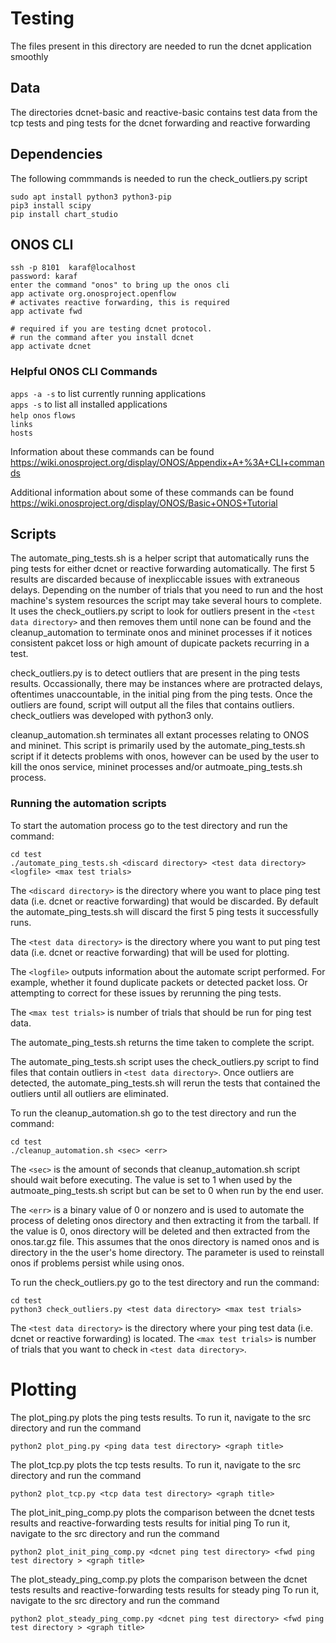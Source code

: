 # Testing
The files present in this directory are needed to run the dcnet application smoothly

## Data
The directories dcnet-basic and reactive-basic contains test data from the tcp tests and ping tests for the dcnet forwarding and reactive forwarding

## Dependencies
The following commmands is needed to run the check_outliers.py script
```
sudo apt install python3 python3-pip 
pip3 install scipy
pip install chart_studio
```

## ONOS CLI
```
ssh -p 8101  karaf@localhost
password: karaf
enter the command "onos" to bring up the onos cli
app activate org.onosproject.openflow
# activates reactive forwarding, this is required
app activate fwd 

# required if you are testing dcnet protocol. 
# run the command after you install dcnet 
app activate dcnet 
```

### Helpful ONOS CLI Commands
`apps -a -s` to list currently running applications  
`apps -s` to list all installed applications  
`help onos` 
`flows`  
`links`  
`hosts`

Information about these commands can be found https://wiki.onosproject.org/display/ONOS/Appendix+A+%3A+CLI+commands

Additional information about some of these commands can be found https://wiki.onosproject.org/display/ONOS/Basic+ONOS+Tutorial

## Scripts
The automate_ping_tests.sh is a helper script that automatically runs the ping tests for either dcnet or reactive forwarding automatically. The first 5 results are discarded because of inexpliccable issues with extraneous delays. Depending on the number of trials that you need to run and the host machine's system resources the script may take several hours to complete. It uses the check_outliers.py script to look for outliers present in the ```<test data directory>``` and then removes them until none can be found and the cleanup_automation to terminate onos and mininet processes if it notices consistent pakcet loss or high amount of dupicate packets recurring in a test. 

check_outliers.py is to detect outliers that are present in the ping tests results. Occassionally, there may be instances where are protracted delays, oftentimes unaccountable, in the initial ping from the ping tests. Once the outliers are found, script will output all the files that contains outliers. check_outliers was developed with python3 only. 

cleanup_automation.sh terminates all extant processes relating to ONOS and mininet. This script is primarily used by the automate_ping_tests.sh script if it detects problems with onos, however can be used by the user to kill the onos service, mininet processes and/or autmoate_ping_tests.sh process. 

### Running the automation scripts
To start the automation process go to the test directory and run the command:
```
cd test
./automate_ping_tests.sh <discard directory> <test data directory> <logfile> <max test trials>
```
The ```<discard directory>``` is the directory where you want to place ping test data (i.e. dcnet or reactive forwarding) that would be discarded. By default the automate_ping_tests.sh will discard the first 5 ping tests it successfully runs. 

The ```<test data directory>``` is the directory where you want to put ping test data (i.e. dcnet or reactive forwarding) that will be used for plotting. 

The ```<logfile>``` outputs information about the automate script performed. For example, whether it found duplicate packets or detected packet loss. Or attempting to correct for these issues by rerunning the ping tests. 

The ```<max test trials>``` is number of trials that should be run for ping test data. 

The automate_ping_tests.sh returns the time taken to complete the script.

The automate_ping_tests.sh script uses the check_outliers.py script to find files that contain outliers in ```<test data directory>```. Once outliers are detected, the automate_ping_tests.sh will rerun the tests that contained the outliers until all outliers are eliminated. 

To run the cleanup_automation.sh go to the test directory and run the command:
```
cd test
./cleanup_automation.sh <sec> <err>
```
The ```<sec>``` is the amount of seconds that cleanup_automation.sh script should wait before executing. The value is set to 1 when used by the autmoate_ping_tests.sh script but can be set to 0 when run by the end user. 

The ```<err>``` is a binary value of 0 or nonzero and is used to automate the process of deleting onos directory and then extracting it from the tarball. If the value is 0, onos directory will be deleted and then extracted from the onos.tar.gz file. This assumes that the onos directory is named onos and is directory in the the user's home directory. The parameter is used to reinstall onos if problems persist while using onos.

To run the check_outliers.py go to the test directory and run the command:
```
cd test
python3 check_outliers.py <test data directory> <max test trials>
```
The ```<test data directory>``` is the directory where your ping test data (i.e. dcnet or reactive forwarding) is located. 
The ```<max test trials>``` is number of trials that you want to check in ```<test data directory>```. 

# Plotting

The plot_ping.py plots the ping tests results.
To run it, navigate to the src directory and run the command 
```
python2 plot_ping.py <ping data test directory> <graph title>
```

The plot_tcp.py plots the tcp tests results.
To run it, navigate to the src directory and run the command 
```
python2 plot_tcp.py <tcp data test directory> <graph title>
```

The plot_init_ping_comp.py plots the comparison between the dcnet tests results and reactive-forwarding tests results for initial ping
To run it, navigate to the src directory and run the command 
```
python2 plot_init_ping_comp.py <dcnet ping test directory> <fwd ping test directory > <graph title>
```

The plot_steady_ping_comp.py plots the comparison between the dcnet tests results and reactive-forwarding tests results for steady ping
To run it, navigate to the src directory and run the command 
```
python2 plot_steady_ping_comp.py <dcnet ping test directory> <fwd ping test directory > <graph title>
```


